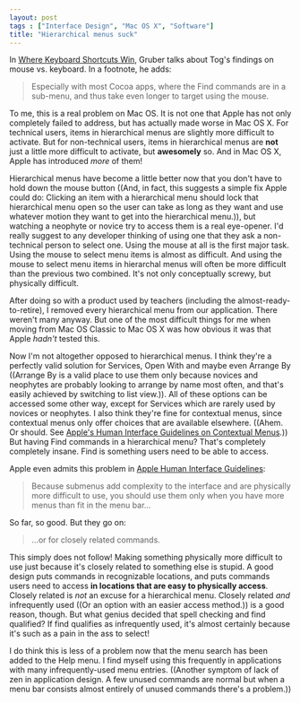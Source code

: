 ```yaml
---
layout: post
tags : ["Interface Design", "Mac OS X", "Software"]
title: "Hierarchical menus suck"
---
```

In <a href="http://daringfireball.net/2008/01/where_keyboard_shortcuts_win">Where Keyboard Shortcuts Win</a>, Gruber talks about Tog's findings on mouse vs. keyboard. In a footnote, he adds:



<blockquote>Especially with most Cocoa apps, where the Find commands are in a sub-menu, and thus take even longer to target using the mouse.</blockquote>



To me, this is a real problem on Mac OS. It is not one that Apple has not only completely failed to address, but has actually made worse in Mac OS X. For technical users, items in hierarchical menus are slightly more difficult to activate. But for non-technical users, items in hierarchical menus are <strong>not</strong> just a little more difficult to activate, but <strong>awesomely</strong> so. And in Mac OS X, Apple has introduced <em>more</em> of them!



Hierarchical menus have become a little better now that you don't have to hold down the mouse button ((And, in fact, this suggests a simple fix Apple could do: Clicking an item with a hierarchical menu should lock that hierarchical menu open so the user can take as long as they want and use whatever motion they want to get into the hierarchical menu.)), but watching a neophyte or novice try to access them is a real eye-opener. I'd really suggest to any developer thinking of using one that they ask a non-technical person to select one. Using the mouse at all is the first major task. Using the mouse to select menu items is almost as difficult. And using the mouse to select menu items in hierarchal menus will often be more difficult than the previous two combined. It's not only conceptually screwy, but physically difficult.



After doing so with a product used by teachers (including the almost-ready-to-retire), I removed every hierarchical menu from our application. There weren't many anyway. But one of the most difficult things for me when moving from Mac OS Classic to Mac OS X was how obvious it was that Apple <em>hadn't</em> tested this.



Now I'm not altogether opposed to hierarchical menus. I think they're a perfectly valid solution for Services, Open With and maybe even Arrange By ((Arrange By is a valid place to use them only because novices and neophytes are probably looking to arrange by name most often, and that's easily achieved by switching to list view.)). All of these options can be accessed some other way, except for Services which are rarely used by novices or neophytes. I also think they're fine for contextual menus, since contextual menus only offer choices that are available elsewhere. ((Ahem. Or should. See <a href="http://developer.apple.com/documentation/UserExperience/Conceptual/OSXHIGuidelines/XHIGMenus/chapter_16_section_5.html#//apple_ref/doc/uid/TP30000356-TPXREF113">Apple's Human Interface Guidelines on Contextual Menus</a>.)) But having Find commands in a hierarchical menu? That's completely completely insane. Find is something users need to be able to access.



Apple even admits this problem in <a href="http://developer.apple.com/documentation/UserExperience/Conceptual/OSXHIGuidelines/XHIGMenus/chapter_16_section_3.html#//apple_ref/doc/uid/TP30000356-TPXREF122">Apple Human Interface Guidelines</a>:



<blockquote>Because submenus add complexity to the interface and are physically more difficult to use, you should use them only when you have more menus than fit in the menu bar...</blockquote>



So far, so good. But they go on:

<blockquote>...or for closely related commands.</blockquote>



This simply does not follow! Making something physically more difficult to use just because it's closely related to something else is stupid. A good design puts commands in recognizable locations, and puts commands users need to access <strong>in locations that are easy to physically access</strong>. Closely related is <em>not</em> an excuse for a hierarchical menu. Closely related <em>and</em> infrequently used ((Or an option with an easier access method.)) is a good reason, though. But what genius decided that spell checking and find qualified? If find qualifies as infrequently used, it's almost certainly because it's such as a pain in the ass to select!



I do think this is less of a problem now that the menu search has been added to the Help menu. I find myself using this frequently in applications with many infrequently-used menu entries. ((Another symptom of lack of zen in application design. A few unused commands are normal but when a menu bar consists almost entirely of unused commands there's a problem.))